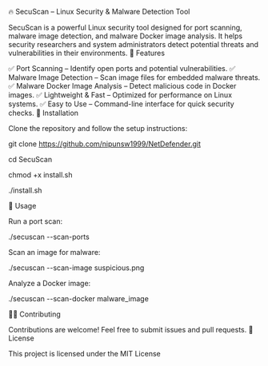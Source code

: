 🔥 SecuScan – Linux Security & Malware Detection Tool

SecuScan is a powerful Linux security tool designed for port scanning, malware image detection, and malware Docker image analysis. It helps security researchers and system administrators detect potential threats and vulnerabilities in their environments.
🚀 Features

✅ Port Scanning – Identify open ports and potential vulnerabilities.
✅ Malware Image Detection – Scan image files for embedded malware threats.
✅ Malware Docker Image Analysis – Detect malicious code in Docker images.
✅ Lightweight & Fast – Optimized for performance on Linux systems.
✅ Easy to Use – Command-line interface for quick security checks.
🔧 Installation

Clone the repository and follow the setup instructions:

git clone https://github.com/nipunsw1999/NetDefender.git

cd SecuScan

chmod +x install.sh

./install.sh

📜 Usage

Run a port scan:

./secuscan --scan-ports

Scan an image for malware:

./secuscan --scan-image suspicious.png

Analyze a Docker image:

./secuscan --scan-docker malware_image

👨‍💻 Contributing

Contributions are welcome! Feel free to submit issues and pull requests.
📜 License

This project is licensed under the MIT License
